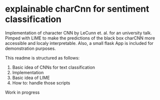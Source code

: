 # explainable charCnn for sentiment classification 
Implementation of character CNN by LeCunn et. al. for an university talk. Pimped with LIME to make the predictions of the black box charCNN more accessible and localy interpretable. Also, a small flask App is included for demonstration purposes. 


This readme is structured as follows:

1. Basic idea of CNNs for text classification
2. Implementation 
3. Basic idea of LIME
4. How to: handle those scripts

Work in progress